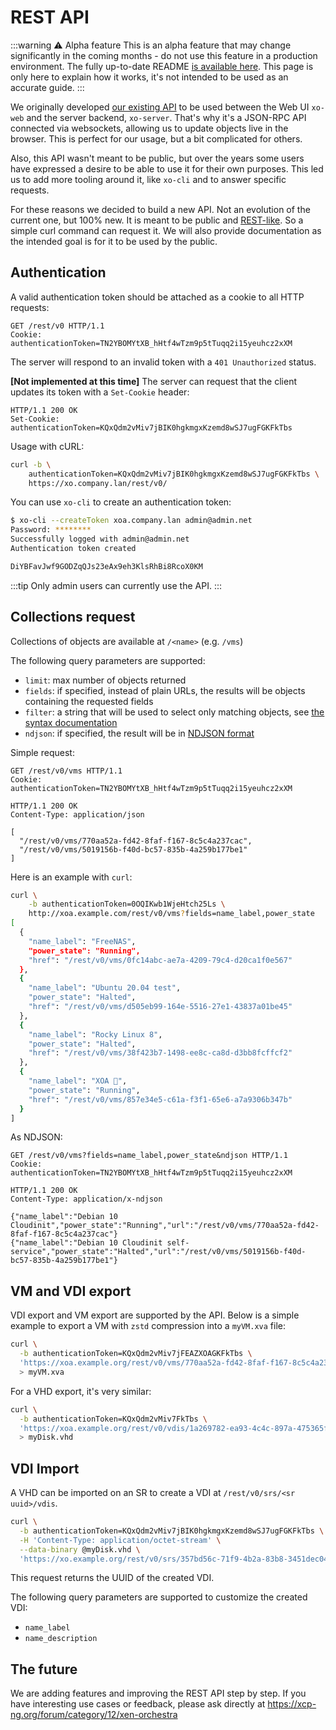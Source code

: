 # REST API

:::warning ⚠️ Alpha feature
This is an alpha feature that may change significantly in the coming months - do not use this feature in a production environment. The fully up-to-date README [is available here](https://github.com/vatesfr/xen-orchestra/blob/master/packages/xo-server/docs/rest-api.md). This page is only here to explain how it works, it's not intended to be used as an accurate guide.
:::

We originally developed [our existing API](architecture.html#api) to be used between the Web UI `xo-web` and the server backend, `xo-server`. That's why it's a JSON-RPC API connected via websockets, allowing us to update objects live in the browser. This is perfect for our usage, but a bit complicated for others.

Also, this API wasn't meant to be public, but over the years some users have expressed a desire to be able to use it for their own purposes. This led us to add more tooling around it, like `xo-cli` and to answer specific requests.

For these reasons we decided to build a new API. Not an evolution of the current one, but 100% new. It is meant to be public and [REST-like](https://en.wikipedia.org/wiki/Representational_state_transfer). So a simple curl command can request it. We will also provide documentation as the intended goal is for it to be used by the public.

## Authentication

A valid authentication token should be attached as a cookie to all HTTP
requests:

```http
GET /rest/v0 HTTP/1.1
Cookie: authenticationToken=TN2YBOMYtXB_hHtf4wTzm9p5tTuqq2i15yeuhcz2xXM
```

The server will respond to an invalid token with a `401 Unauthorized` status.

**[Not implemented at this time]** The server can request that the client updates its token with a `Set-Cookie` header:

```http
HTTP/1.1 200 OK
Set-Cookie: authenticationToken=KQxQdm2vMiv7jBIK0hgkmgxKzemd8wSJ7ugFGKFkTbs
```

Usage with cURL:

```bash
curl -b \
    authenticationToken=KQxQdm2vMiv7jBIK0hgkmgxKzemd8wSJ7ugFGKFkTbs \
    https://xo.company.lan/rest/v0/
```

You can use `xo-cli` to create an authentication token:

```bash
$ xo-cli --createToken xoa.company.lan admin@admin.net
Password: ********
Successfully logged with admin@admin.net
Authentication token created

DiYBFavJwf9GODZqQJs23eAx9eh3KlsRhBi8RcoX0KM
```

:::tip
Only admin users can currently use the API.
:::

## Collections request

Collections of objects are available at `/<name>` (e.g. `/vms`)

The following query parameters are supported:

- `limit`: max number of objects returned
- `fields`: if specified, instead of plain URLs, the results will be objects containing the requested fields
- `filter`: a string that will be used to select only matching objects, see [the syntax documentation](manage_infrastructure.md#live-filter-search)
- `ndjson`: if specified, the result will be in [NDJSON format](http://ndjson.org/)

Simple request:

```http
GET /rest/v0/vms HTTP/1.1
Cookie: authenticationToken=TN2YBOMYtXB_hHtf4wTzm9p5tTuqq2i15yeuhcz2xXM

HTTP/1.1 200 OK
Content-Type: application/json

[
  "/rest/v0/vms/770aa52a-fd42-8faf-f167-8c5c4a237cac",
  "/rest/v0/vms/5019156b-f40d-bc57-835b-4a259b177be1"
]
```

Here is an example with `curl`:

```bash
curl \
    -b authenticationToken=0OQIKwb1WjeHtch25Ls \
    http://xoa.example.com/rest/v0/vms?fields=name_label,power_state
[
  {
    "name_label": "FreeNAS",
    "power_state": "Running",
    "href": "/rest/v0/vms/0fc14abc-ae7a-4209-79c4-d20ca1f0e567"
  },
  {
    "name_label": "Ubuntu 20.04 test",
    "power_state": "Halted",
    "href": "/rest/v0/vms/d505eb99-164e-5516-27e1-43837a01be45"
  },
  {
    "name_label": "Rocky Linux 8",
    "power_state": "Halted",
    "href": "/rest/v0/vms/38f423b7-1498-ee8c-ca8d-d3bb8fcffcf2"
  },
  {
    "name_label": "XOA 🎷",
    "power_state": "Running",
    "href": "/rest/v0/vms/857e34e5-c61a-f3f1-65e6-a7a9306b347b"
  }
]
```

As NDJSON:

```http
GET /rest/v0/vms?fields=name_label,power_state&ndjson HTTP/1.1
Cookie: authenticationToken=TN2YBOMYtXB_hHtf4wTzm9p5tTuqq2i15yeuhcz2xXM

HTTP/1.1 200 OK
Content-Type: application/x-ndjson

{"name_label":"Debian 10 Cloudinit","power_state":"Running","url":"/rest/v0/vms/770aa52a-fd42-8faf-f167-8c5c4a237cac"}
{"name_label":"Debian 10 Cloudinit self-service","power_state":"Halted","url":"/rest/v0/vms/5019156b-f40d-bc57-835b-4a259b177be1"}
```

## VM and VDI export

VDI export and VM export are supported by the API. Below is a simple example to export a VM with `zstd` compression into a `myVM.xva` file:

```bash
curl \
  -b authenticationToken=KQxQdm2vMiv7jFEAZXOAGKFkTbs \
  'https://xoa.example.org/rest/v0/vms/770aa52a-fd42-8faf-f167-8c5c4a237a12.xva?compress=zstd' \
  > myVM.xva
```

For a VHD export, it's very similar:

```bash
curl \
  -b authenticationToken=KQxQdm2vMiv7FkTbs \
  'https://xoa.example.org/rest/v0/vdis/1a269782-ea93-4c4c-897a-475365f7b674.vhd' \
  > myDisk.vhd
```

## VDI Import

A VHD can be imported on an SR to create a VDI at `/rest/v0/srs/<sr uuid>/vdis`.

```bash
curl \
  -b authenticationToken=KQxQdm2vMiv7jBIK0hgkmgxKzemd8wSJ7ugFGKFkTbs \
  -H 'Content-Type: application/octet-stream' \
  --data-binary @myDisk.vhd \
  'https://xo.example.org/rest/v0/srs/357bd56c-71f9-4b2a-83b8-3451dec04b8f/vdis'
```

This request returns the UUID of the created VDI.

The following query parameters are supported to customize the created VDI:

- `name_label`
- `name_description`

## The future

We are adding features and improving the REST API step by step. If you have interesting use cases or feedback, please ask directly at <https://xcp-ng.org/forum/category/12/xen-orchestra>
